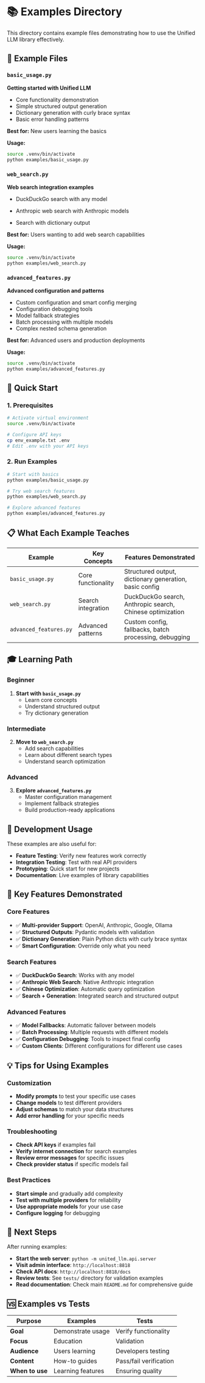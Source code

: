 # 📚 Examples Directory

This directory contains example files demonstrating how to use the Unified LLM library effectively.

## 🎯 Example Files

### `basic_usage.py`

**Getting started with Unified LLM**

- Core functionality demonstration
- Simple structured output generation
- Dictionary generation with curly brace syntax
- Basic error handling patterns

**Best for:** New users learning the basics

**Usage:**

```bash
source .venv/bin/activate
python examples/basic_usage.py
```

### `web_search.py`

**Web search integration examples**

- DuckDuckGo search with any model
- Anthropic web search with Anthropic models

- Search with dictionary output

**Best for:** Users wanting to add web search capabilities

**Usage:**

```bash
source .venv/bin/activate
python examples/web_search.py
```

### `advanced_features.py`

**Advanced configuration and patterns**

- Custom configuration and smart config merging
- Configuration debugging tools
- Model fallback strategies
- Batch processing with multiple models
- Complex nested schema generation

**Best for:** Advanced users and production deployments

**Usage:**

```bash
source .venv/bin/activate
python examples/advanced_features.py
```

## 🚀 Quick Start

### 1. Prerequisites

```bash
# Activate virtual environment
source .venv/bin/activate

# Configure API keys
cp env_example.txt .env
# Edit .env with your API keys
```

### 2. Run Examples

```bash
# Start with basics
python examples/basic_usage.py

# Try web search features
python examples/web_search.py

# Explore advanced features
python examples/advanced_features.py
```

## 📋 What Each Example Teaches

| Example                | Key Concepts       | Features Demonstrated                                     |
| ---------------------- | ------------------ | --------------------------------------------------------- |
| `basic_usage.py`       | Core functionality | Structured output, dictionary generation, basic config    |
| `web_search.py`        | Search integration | DuckDuckGo search, Anthropic search, Chinese optimization |
| `advanced_features.py` | Advanced patterns  | Custom config, fallbacks, batch processing, debugging     |

## 🎓 Learning Path

### Beginner

1. **Start with `basic_usage.py`**
   - Learn core concepts
   - Understand structured output
   - Try dictionary generation

### Intermediate

2. **Move to `web_search.py`**
   - Add search capabilities
   - Learn about different search types
   - Understand search optimization

### Advanced

3. **Explore `advanced_features.py`**
   - Master configuration management
   - Implement fallback strategies
   - Build production-ready applications

## 🔧 Development Usage

These examples are also useful for:

- **Feature Testing**: Verify new features work correctly
- **Integration Testing**: Test with real API providers
- **Prototyping**: Quick start for new projects
- **Documentation**: Live examples of library capabilities

## 🌟 Key Features Demonstrated

### Core Features

- ✅ **Multi-provider Support**: OpenAI, Anthropic, Google, Ollama
- ✅ **Structured Outputs**: Pydantic models with validation
- ✅ **Dictionary Generation**: Plain Python dicts with curly brace syntax
- ✅ **Smart Configuration**: Override only what you need

### Search Features

- ✅ **DuckDuckGo Search**: Works with any model
- ✅ **Anthropic Web Search**: Native Anthropic integration
- ✅ **Chinese Optimization**: Automatic query optimization
- ✅ **Search + Generation**: Integrated search and structured output

### Advanced Features

- ✅ **Model Fallbacks**: Automatic failover between models
- ✅ **Batch Processing**: Multiple requests with different models
- ✅ **Configuration Debugging**: Tools to inspect final config
- ✅ **Custom Clients**: Different configurations for different use cases

## 💡 Tips for Using Examples

### Customization

- **Modify prompts** to test your specific use cases
- **Change models** to test different providers
- **Adjust schemas** to match your data structures
- **Add error handling** for your specific needs

### Troubleshooting

- **Check API keys** if examples fail
- **Verify internet connection** for search examples
- **Review error messages** for specific issues
- **Check provider status** if specific models fail

### Best Practices

- **Start simple** and gradually add complexity
- **Test with multiple providers** for reliability
- **Use appropriate models** for your use case
- **Configure logging** for debugging

## 🔗 Next Steps

After running examples:

- **Start the web server**: `python -m united_llm.api.server`
- **Visit admin interface**: `http://localhost:8818`
- **Check API docs**: `http://localhost:8818/docs`
- **Review tests**: See `tests/` directory for validation examples
- **Read documentation**: Check main `README.md` for comprehensive guide

## 🆚 Examples vs Tests

| Purpose         | Examples          | Tests                  |
| --------------- | ----------------- | ---------------------- |
| **Goal**        | Demonstrate usage | Verify functionality   |
| **Focus**       | Education         | Validation             |
| **Audience**    | Users learning    | Developers testing     |
| **Content**     | How-to guides     | Pass/fail verification |
| **When to use** | Learning features | Ensuring quality       |
